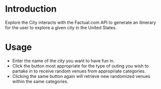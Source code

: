 # Introduction

Explore the City interacts with the Factual.com API to generate an itinerary for the user to explore a given city in the United States.

# Usage

* Enter the name of the city you want to have fun in.
* Click the button most appropriate for the type of outing you wish to partake in to receive random venues from appropriate categories.
* Clicking the same button again will retrieve new randomized venues within the same categories.
